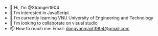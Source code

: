 - 👋 Hi, I’m @Stranger1904
- 👀 I’m interested in JavaScript
- 🌱 I’m currently learning VNU University of Engineering and Technology
- 💞️ I’m looking to collaborate on visual studio
- 📫 How to reach me: Email: dongvanmanh1904@gmail.com

<!---
Stranger1904/Stranger1904 is a ✨ special ✨ repository because its `README.md` (this file) appears on your GitHub profile.
You can click the Preview link to take a look at your changes.
--->
